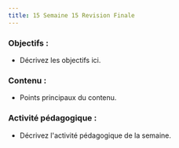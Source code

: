 ```yaml
---
title: 15 Semaine 15 Revision Finale
---
```


### Objectifs :
- Décrivez les objectifs ici.

### Contenu :
- Points principaux du contenu.

### Activité pédagogique :
- Décrivez l'activité pédagogique de la semaine.
